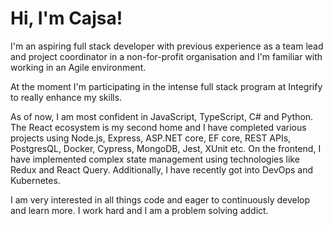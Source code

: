 # Hi, I'm Cajsa!

I'm an aspiring full stack developer with previous experience as a team lead and project coordinator in a non-for-profit organisation and I'm familiar with working in an Agile environment. 

At the moment I'm participating in the intense full stack program at Integrify to really enhance my skills. 

As of now, I am most confident in JavaScript, TypeScript, C# and Python. The React ecosystem is my second home and I have completed various projects using Node.js, Express, ASP.NET core, EF core, REST APIs, PostgresQL, Docker, Cypress, MongoDB, Jest, XUnit etc. On the frontend, I have implemented complex state management using technologies like Redux and React Query. Additionally, I have recently got into DevOps and Kubernetes.

I am very interested in all things code and eager to continuously develop and learn more. I work hard and I am a problem solving addict.
